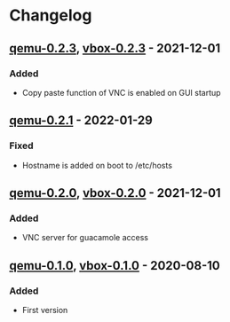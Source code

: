 # Changelog

## [qemu-0.2.3], [vbox-0.2.3] - 2021-12-01
### Added
- Copy paste function of VNC is enabled on GUI startup 

## [qemu-0.2.1] - 2022-01-29
### Fixed
- Hostname is added on boot to /etc/hosts

## [qemu-0.2.0], [vbox-0.2.0] - 2021-12-01
### Added
- VNC server for guacamole access

## [qemu-0.1.0], [vbox-0.1.0] - 2020-08-10
### Added
- First version


[qemu-0.1.0]: https://gitlab.ics.muni.cz/muni-kypo-images/xubuntu-18.04/-/tree/105a49d8
[vbox-0.1.0]: https://gitlab.ics.muni.cz/muni-kypo-images/xubuntu-18.04/-/tree/105a49d8
[qemu-0.2.0]: https://gitlab.ics.muni.cz/muni-kypo-images/xubuntu-18.04/-/tree/qemu-0.2.0
[vbox-0.2.0]: https://gitlab.ics.muni.cz/muni-kypo-images/xubuntu-18.04/-/tree/vbox-0.2.0
[qemu-0.2.1]: https://gitlab.ics.muni.cz/muni-kypo-images/xubuntu-18.04/-/tree/qemu-0.2.1
[qemu-0.2.3]: https://gitlab.ics.muni.cz/muni-kypo-images/xubuntu-18.04/-/tree/qemu-0.2.3
[vbox-0.2.3]: https://gitlab.ics.muni.cz/muni-kypo-images/xubuntu-18.04/-/tree/vbox-0.2.3
